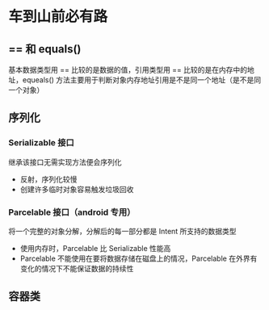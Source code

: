 # 车到山前必有路

## == 和 equals()

基本数据类型用 == 比较的是数据的值，引用类型用 == 比较的是在内存中的地址，equeals() 方法主要用于判断对象内存地址引用是不是同一个地址（是不是同一个对象）

## 序列化

### Serializable 接口

继承该接口无需实现方法便会序列化

+ 反射，序列化较慢
+ 创建许多临时对象容易触发垃圾回收

### Parcelable 接口（android 专用）

将一个完整的对象分解，分解后的每一部分都是 Intent 所支持的数据类型

+ 使用内存时，Parcelable 比 Serializable 性能高
+ Parcelable 不能使用在要将数据存储在磁盘上的情况，Parcelable 在外界有变化的情况下不能保证数据的持续性

## 容器类
